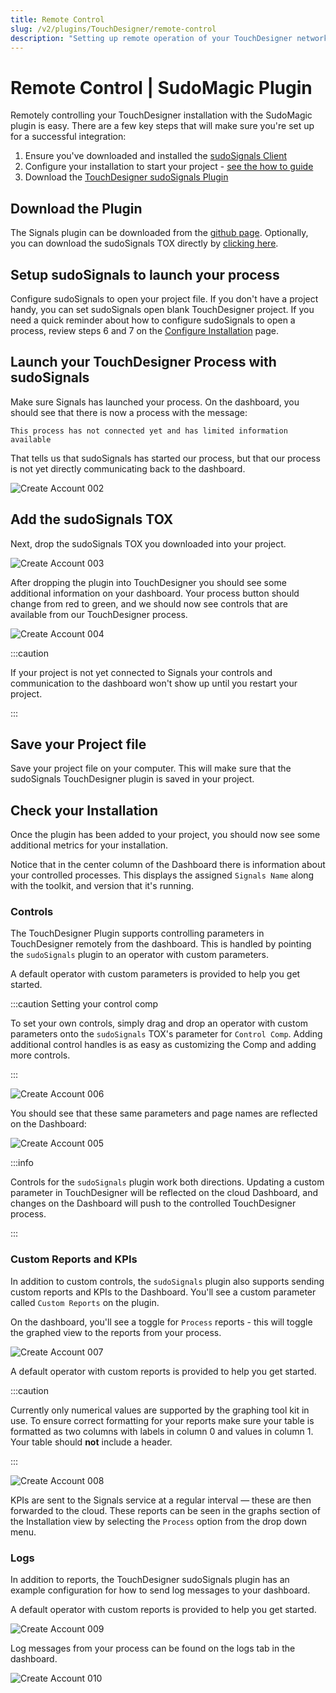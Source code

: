 ```yaml
---
title: Remote Control
slug: /v2/plugins/TouchDesigner/remote-control
description: "Setting up remote operation of your TouchDesigner network with the sudoSignals plugin"
---
```


# Remote Control | SudoMagic Plugin

Remotely controlling your TouchDesigner installation with the SudoMagic plugin is easy. There are a few key steps that will make sure you're set up for a successful integration:
1. Ensure you've downloaded and installed the [sudoSignals Client]
2. Configure your installation to start your project - [see the how to guide](/v2/getting-started/configure-an-installation/configure-a-process/)
3. Download the [TouchDesigner sudoSignals Plugin]

## Download the Plugin

The Signals plugin can be downloaded from the [github page](https://github.com/SudoMagicCode/sudoSignals_tdClient_releases/releases). Optionally, you can download the sudoSignals TOX directly by [clicking here](https://github.com/SudoMagicCode/sudoSignals_tdClient_releases//releases/latest/download/SudoSignals.tox).

## Setup sudoSignals to launch your process

Configure sudoSignals to open your project file. If you don't have a project handy, you can set sudoSignals open blank TouchDesigner project.
If you need a quick reminder about how to configure sudoSignals to open a process, review steps 6 and 7 on the [Configure Installation](/v2/getting-started/configure-an-installation/) page.

## Launch your TouchDesigner Process with sudoSignals

Make sure Signals has launched your process. On the dashboard, you should see that there is now a process with the message:

```
This process has not connected yet and has limited information available 
```

That tells us that sudoSignals has started our process, but that our process is not yet directly communicating back to the dashboard.

![Create Account 002](/img/td-remote-setup/remote-setup-002.png)

## Add the sudoSignals TOX

Next, drop the sudoSignals TOX you downloaded into your project.

![Create Account 003](/img/td-remote-setup/remote-setup-003.png)

After dropping the plugin into TouchDesigner you should see some additional information on your dashboard. Your process button should change from red to green, and we should now see controls that are available from our TouchDesigner process.

![Create Account 004](/img/td-remote-setup/remote-setup-004.png)

:::caution

If your project is not yet connected to Signals your controls and communication to the dashboard won't show up until you restart your project.

:::

## Save your Project file

Save your project file on your computer. This will make sure that the sudoSignals TouchDesigner plugin is saved in your project.

## Check your Installation

Once the plugin has been added to your project, you should now see some additional metrics for your installation. 

Notice that in the center column of the Dashboard there is information about your controlled processes. This displays the assigned `Signals Name` along with the toolkit, and version that it's running.

### Controls
The TouchDesigner Plugin supports controlling parameters in TouchDesigner remotely from the dashboard. This is handled by pointing the `sudoSignals` plugin to an operator with custom parameters. 

A default operator with custom parameters is provided to help you get started.

:::caution Setting your control comp

To set your own controls, simply drag and drop an operator with custom parameters onto the `sudoSignals` TOX's parameter for `Control Comp`. Adding additional control handles is as easy as customizing the Comp and adding more controls.

:::

![Create Account 006](/img/td-remote-setup/remote-setup-006.png)

You should see that these same parameters and page names are reflected on the Dashboard:

![Create Account 005](/img/td-remote-setup/remote-setup-005.png)


:::info

Controls for the `sudoSignals` plugin work both directions. Updating a custom parameter in TouchDesigner will be reflected on the cloud Dashboard, and changes on the Dashboard will push to the controlled TouchDesigner process. 

:::

### Custom Reports and KPIs

In addition to custom controls, the `sudoSignals` plugin also supports sending custom reports and KPIs to the Dashboard. You'll see a custom parameter called `Custom Reports` on the plugin.

On the dashboard, you'll see a toggle for `Process` reports - this will toggle the graphed view to the reports from your process.

![Create Account 007](/img/td-remote-setup/remote-setup-007.png)

A default operator with custom reports is provided to help you get started.

:::caution

Currently only numerical values are supported by the graphing tool kit in use. To ensure correct formatting for your reports make sure your table is formatted as two columns with labels in column 0 and values in column 1. Your table should **not** include a header.

:::

![Create Account 008](/img/td-remote-setup/remote-setup-008.png)

KPIs are sent to the Signals service at a regular interval — these are then forwarded to the cloud. These reports can be seen in the graphs section of the Installation view by selecting the `Process` option from the drop down menu.

### Logs

In addition to reports, the TouchDesigner sudoSignals plugin has an example configuration for how to send log messages to your dashboard. 

A default operator with custom reports is provided to help you get started.

![Create Account 009](/img/td-remote-setup/remote-setup-009.png)

Log messages from your process can be found on the logs tab in the dashboard.

![Create Account 010](/img/td-remote-setup/remote-setup-010.png)

<!-- links -->
[sudoSignals Client]: https://sudosignals-downloads.s3.amazonaws.com/production/sudoSignals_Installer.exe
[TouchDesigner sudoSignals Plugin]: https://github.com/SudoMagicCode/sudoSignals_tdClient_releases//releases/latest/download/SudoSignals.tox